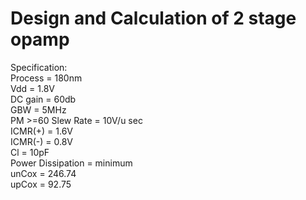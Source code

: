 # Design and Calculation of 2 stage opamp 
Specification: <br>
Process = 180nm<br>
Vdd = 1.8V<br>
DC gain = 60db<br>
GBW = 5MHz<br>
PM >=60
Slew Rate = 10V/u sec<br>
ICMR(+) = 1.6V<br>
ICMR(-) = 0.8V<br>
Cl = 10pF<br>
Power Dissipation = minimum<br>
unCox = 246.74<br>
upCox = 92.75<br>



